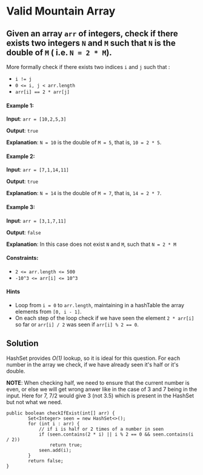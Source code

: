 # Valid Mountain Array

## Given an array ```arr``` of integers, check if there exists two integers ```N``` and ```M``` such that ```N``` is the double of ```M``` ( i.e. ```N = 2 * M```).

More formally check if there exists two indices ```i``` and ```j``` such that :

- ```i != j```
- ```0 <= i, j < arr.length```
- ```arr[i] == 2 * arr[j]```

#### Example 1:

**Input**: ```arr = [10,2,5,3]```

**Output**: ```true```

**Explanation**: ```N = 10``` is the double of ```M = 5```, that is, ```10 = 2 * 5```.

#### Example 2:

**Input**: ```arr = [7,1,14,11]```

**Output**: ```true```

**Explanation**: ```N = 14``` is the double of ```M = 7```, that is, ```14 = 2 * 7```.

#### Example 3:

**Input**: ```arr = [3,1,7,11]```

**Output**: ```false```

**Explanation**: In this case does not exist ```N``` and ```M```, such that ```N = 2 * M```

#### Constraints:

- ```2 <= arr.length <= 500```
- ```-10^3 <= arr[i] <= 10^3```

#### Hints

- Loop from ```i = 0``` to ```arr.length```, maintaining in a hashTable the array elements from ```[0, i - 1]```.
- On each step of the loop check if we have seen the element ```2 * arr[i]``` so far or ```arr[i] / 2``` was seen if ```arr[i] % 2 == 0```.

## Solution

HashSet provides *O(1)* lookup, so it is ideal for this question. For each number in the array we check, if we have already seen it's half or it's double.

**NOTE**: When checking half, we need to ensure that the current number is even, or else we will get wrong anwer like in the case of 3 and 7 being in the input. Here for 7, 7/2 would give 3 (not 3.5) which is present in the HashSet but not what we need.

```
public boolean checkIfExist(int[] arr) {
        Set<Integer> seen = new HashSet<>();   
        for (int i : arr) {
            // if i is half or 2 times of a number in seen
            if (seen.contains(2 * i) || i % 2 == 0 && seen.contains(i / 2))
                return true;
            seen.add(i);
        }
        return false;
}
```
